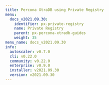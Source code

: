 ```yaml
---
title: Percona XtraDB using Private Registry
menu:
  docs_v2021.09.30:
    identifier: px-private-registry
    name: Private Registry
    parent: px-percona-xtradb-guides
    weight: 35
menu_name: docs_v2021.09.30
info:
  autoscaler: v0.7.0
  cli: v0.22.0
  community: v0.22.0
  enterprise: v0.9.0
  installer: v2021.09.30
  version: v2021.09.30
---
```


